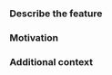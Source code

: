 ### Describe the feature
<!-- Describe what you want to happen -->

### Motivation
<!-- Why is this feature useful? -->

### Additional context
<!-- Screenshots, examples, etc. -->
